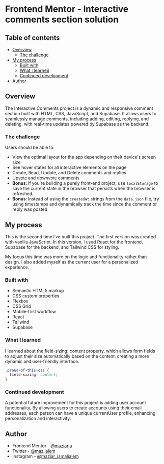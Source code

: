 # Frontend Mentor - Interactive comments section solution

## Table of contents

- [Overview](#overview)
  - [The challenge](#the-challenge)
- [My process](#my-process)
  - [Built with](#built-with)
  - [What I learned](#what-i-learned)
  - [Continued development](#continued-development)
- [Author](#author)

## Overview

The Interactive Comments project is a dynamic and responsive comment section built with HTML, CSS, JavaScript, and Supabase. It allows users to seamlessly manage comments, including adding, editing, replying, and deleting, with real-time updates powered by Supabase as the backend.

### The challenge

Users should be able to:

- View the optimal layout for the app depending on their device's screen size
- See hover states for all interactive elements on the page
- Create, Read, Update, and Delete comments and replies
- Upvote and downvote comments
- **Bonus**: If you're building a purely front-end project, use `localStorage` to save the current state in the browser that persists when the browser is refreshed.
- **Bonus**: Instead of using the `createdAt` strings from the `data.json` file, try using timestamps and dynamically track the time since the comment or reply was posted.

## My process

This is the second time I’ve built this project. The first version was created with vanilla JavaScript. In this version, I used React for the frontend, Supabase for the backend, and Tailwind CSS for styling.

My focus this time was more on the logic and functionality rather than design. I also added myself as the current user for a personalized experience.

### Built with

- Semantic HTML5 markup
- CSS custom properties
- Flexbox
- CSS Grid
- Mobile-first workflow
- React
- Tailwind
- Supabase

### What I learned

I learned about the field-sizing: content property, which allows form fields to adjust their size automatically based on the content, creating a more dynamic and user-friendly interface.

```css
.proud-of-this-css {
  field-sizing: content;
}
```

### Continued development

A potential future improvement for this project is adding user account functionality. By allowing users to create accounts using their email addresses, each person can have a unique currentUser profile, enhancing personalization and interactivity.

## Author

- Frontend Mentor - [@maziarja](https://www.frontendmentor.io/profile/maziarja)
- Twitter - [@maz_alem](https://x.com/maz_alem)
- Instagram - [@maziar_jamalialem](https://www.instagram.com/maziar_jamalialem)
